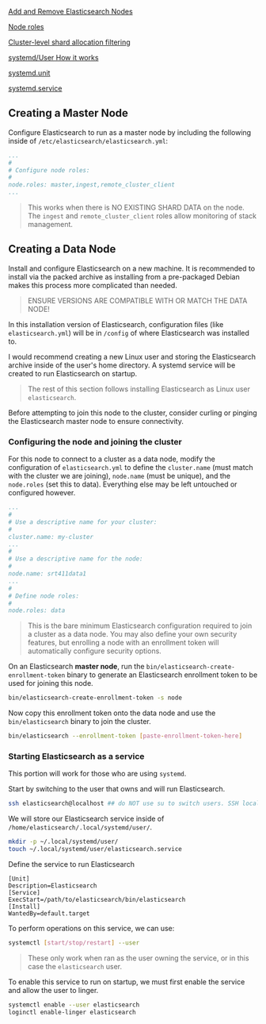[Add and Remove Elasticsearch Nodes](https://www.elastic.co/docs/deploy-manage/maintenance/add-and-remove-elasticsearch-nodes)

[Node roles](https://www.elastic.co/docs/deploy-manage/distributed-architecture/clusters-nodes-shards/node-roles)

[Cluster-level shard allocation filtering](https://www.elastic.co/docs/reference/elasticsearch/configuration-reference/cluster-level-shard-allocation-routing-settings#cluster-shard-allocation-filtering)

[systemd/User How it works](https://wiki.archlinux.org/title/Systemd/User#How_it_works)

[systemd.unit](https://man.archlinux.org/man/systemd.unit.5.en)

[systemd.service](https://man.archlinux.org/man/systemd.service.5)
## Creating a Master Node
Configure Elasticsearch to run as a master node by including the following inside of `/etc/elasticsearch/elasticsearch.yml`:
```yml
...
#
# Configure node roles:
#
node.roles: master,ingest,remote_cluster_client
...
```
> This works when there is NO EXISTING SHARD DATA on the node.
> The `ingest` and `remote_cluster_client` roles allow monitoring of stack management.

## Creating a Data Node
Install and configure Elasticsearch on a new machine. It is recommended to install via the packed archive as installing from a pre-packaged Debian makes this process more complicated than needed.
> ENSURE VERSIONS ARE COMPATIBLE WITH OR MATCH THE DATA NODE!

In this installation version of Elasticsearch, configuration files (like `elasticsearch.yml`) will be in `/config` of where Elasticsearch was installed to. 

I would recommend creating a new Linux user and storing the Elasticsearch archive inside of the user's home directory. A systemd service will be created to run Elasticsearch on startup.
> The rest of this section follows installing Elasticsearch as Linux user `elasticsearch`.

Before attempting to join this node to the cluster, consider curling or pinging the Elasticsearch master node to ensure connectivity.

### Configuring the node and joining the cluster
For this node to connect to a cluster as a data node, modify the configuration of `elasticsearch.yml` to define the `cluster.name` (must match with the cluster we are joining), `node.name` (must be unique), and the `node.roles` (set this to data). Everything else may be left untouched or configured however.
```yml
...
#
# Use a descriptive name for your cluster:
#
cluster.name: my-cluster
...
#
# Use a descriptive name for the node:
#
node.name: srt411data1
...
#
# Define node roles:
#
node.roles: data
```
> This is the bare minimum Elasticsearch configuration required to join a cluster as a data node. 
> You may also define your own security features, but enrolling a node with an enrollment token will automatically configure security options.

On an Elasticsearch **master node**, run the `bin/elasticsearch-create-enrollment-token` binary to generate an Elasticsearch enrollment token to be used for joining this node.
```sh
bin/elasticsearch-create-enrollment-token -s node
```

Now copy this enrollment token onto the data node and use the `bin/elasticsearch` binary to join the cluster.
```sh
bin/elasticsearch --enrollment-token [paste-enrollment-token-here]
```

### Starting Elasticsearch as a service
This portion will work for those who are using `systemd`.

Start by switching to the user that owns and will run Elasticsearch.
```bash
ssh elasticsearch@localhost ## do NOT use su to switch users. SSH locally instead.
```

We will store our Elasticsearch service inside of `/home/elasticsearch/.local/systemd/user/`.
```bash
mkdir -p ~/.local/systemd/user/
touch ~/.local/systemd/user/elasticsearch.service
```

Define the service to run Elasticsearch
```service
[Unit]
Description=Elasticsearch
[Service]
ExecStart=/path/to/elasticsearch/bin/elasticsearch
[Install]
WantedBy=default.target
```

To perform operations on this service, we can use:
```bash
systemctl [start/stop/restart] --user
```
> These only work when ran as the user owning the service, or in this case the `elasticsearch` user.

To enable this service to run on startup, we must first enable the service and allow the user to linger.
```bash
systemctl enable --user elasticsearch
loginctl enable-linger elasticsearch
```